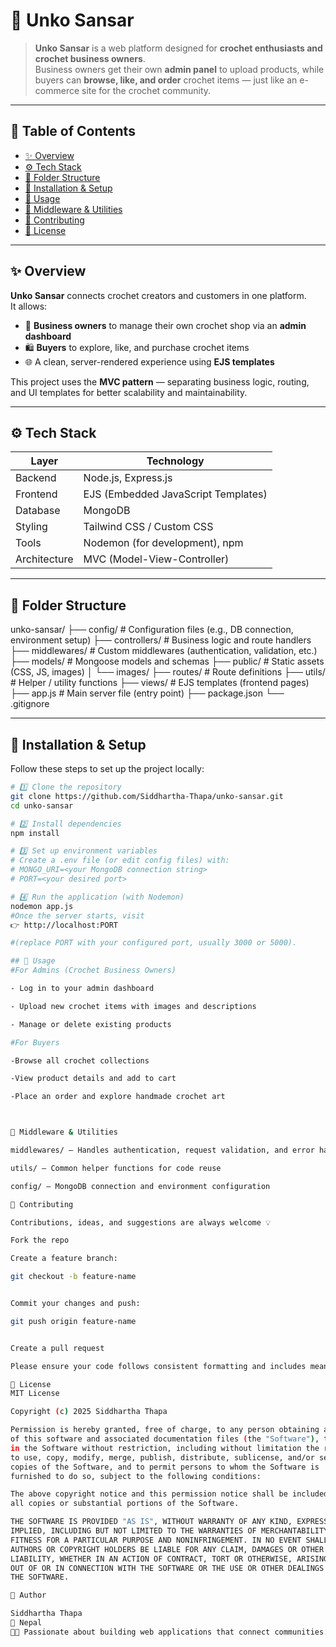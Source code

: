 # 🧶 Unko Sansar

> **Unko Sansar** is a web platform designed for **crochet enthusiasts and crochet business owners**.  
> Business owners get their own **admin panel** to upload products, while buyers can **browse, like, and order** crochet items — just like an e-commerce site for the crochet community.

---

## 📖 Table of Contents
- [✨ Overview](#-overview)
- [⚙️ Tech Stack](#️-tech-stack)
- [📁 Folder Structure](#-folder-structure)
- [🚀 Installation & Setup](#-installation--setup)
- [🧭 Usage](#-usage)
- [🧩 Middleware & Utilities](#-middleware--utilities)
- [🤝 Contributing](#-contributing)
- [🪪 License](#-license)

---

## ✨ Overview

**Unko Sansar** connects crochet creators and customers in one platform.  
It allows:
- 🧵 **Business owners** to manage their own crochet shop via an **admin dashboard**  
- 🛍️ **Buyers** to explore, like, and purchase crochet items  
- 🌐 A clean, server-rendered experience using **EJS templates**

This project uses the **MVC pattern** — separating business logic, routing, and UI templates for better scalability and maintainability.

---

## ⚙️ Tech Stack

| Layer | Technology |
|-------|-------------|
| Backend | Node.js, Express.js |
| Frontend | EJS (Embedded JavaScript Templates) |
| Database | MongoDB |
| Styling | Tailwind CSS / Custom CSS |
| Tools | Nodemon (for development), npm |
| Architecture | MVC (Model-View-Controller) |

---

## 📁 Folder Structure

unko-sansar/
├── config/ # Configuration files (e.g., DB connection, environment setup)
├── controllers/ # Business logic and route handlers
├── middlewares/ # Custom middlewares (authentication, validation, etc.)
├── models/ # Mongoose models and schemas
├── public/ # Static assets (CSS, JS, images)
│ └── images/
├── routes/ # Route definitions
├── utils/ # Helper / utility functions
├── views/ # EJS templates (frontend pages)
├── app.js # Main server file (entry point)
├── package.json
└── .gitignore



---

## 🚀 Installation & Setup

Follow these steps to set up the project locally:

```bash
# 1️⃣ Clone the repository
git clone https://github.com/Siddhartha-Thapa/unko-sansar.git
cd unko-sansar

# 2️⃣ Install dependencies
npm install

# 3️⃣ Set up environment variables
# Create a .env file (or edit config files) with:
# MONGO_URI=<your MongoDB connection string>
# PORT=<your desired port>

# 4️⃣ Run the application (with Nodemon)
nodemon app.js
#Once the server starts, visit
👉 http://localhost:PORT

#(replace PORT with your configured port, usually 3000 or 5000).

## 🧭 Usage
#For Admins (Crochet Business Owners)

- Log in to your admin dashboard

- Upload new crochet items with images and descriptions

- Manage or delete existing products

#For Buyers

-Browse all crochet collections

-View product details and add to cart

-Place an order and explore handmade crochet art



🧩 Middleware & Utilities

middlewares/ – Handles authentication, request validation, and error handling

utils/ – Common helper functions for code reuse

config/ – MongoDB connection and environment configuration

🤝 Contributing

Contributions, ideas, and suggestions are always welcome 💡

Fork the repo

Create a feature branch:

git checkout -b feature-name


Commit your changes and push:

git push origin feature-name


Create a pull request

Please ensure your code follows consistent formatting and includes meaningful commit messages.

🪪 License
MIT License

Copyright (c) 2025 Siddhartha Thapa

Permission is hereby granted, free of charge, to any person obtaining a copy
of this software and associated documentation files (the "Software"), to deal
in the Software without restriction, including without limitation the rights
to use, copy, modify, merge, publish, distribute, sublicense, and/or sell
copies of the Software, and to permit persons to whom the Software is
furnished to do so, subject to the following conditions:

The above copyright notice and this permission notice shall be included in
all copies or substantial portions of the Software.

THE SOFTWARE IS PROVIDED "AS IS", WITHOUT WARRANTY OF ANY KIND, EXPRESS OR
IMPLIED, INCLUDING BUT NOT LIMITED TO THE WARRANTIES OF MERCHANTABILITY,
FITNESS FOR A PARTICULAR PURPOSE AND NONINFRINGEMENT. IN NO EVENT SHALL THE
AUTHORS OR COPYRIGHT HOLDERS BE LIABLE FOR ANY CLAIM, DAMAGES OR OTHER
LIABILITY, WHETHER IN AN ACTION OF CONTRACT, TORT OR OTHERWISE, ARISING FROM,
OUT OF OR IN CONNECTION WITH THE SOFTWARE OR THE USE OR OTHER DEALINGS IN
THE SOFTWARE.

💬 Author

Siddhartha Thapa
📍 Nepal
👨‍💻 Passionate about building web applications that connect communities.